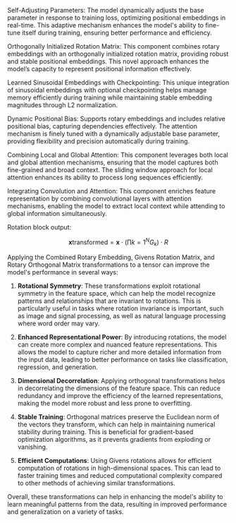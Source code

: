 
Self-Adjusting Parameters: The model dynamically adjusts the base parameter in response to training loss, optimizing positional embeddings in real-time. This adaptive mechanism enhances the model's ability to fine-tune itself during training, ensuring better performance and efficiency.

Orthogonally Initialized Rotation Matrix: This component combines rotary embeddings with an orthogonally initialized rotation matrix, providing robust and stable positional embeddings. This novel approach enhances the model’s capacity to represent positional information effectively.

Learned Sinusoidal Embeddings with Checkpointing: This unique integration of sinusoidal embeddings with optional checkpointing helps manage memory efficiently during training while maintaining stable embedding magnitudes through L2 normalization.

Dynamic Positional Bias: Supports rotary embeddings and includes relative positional bias, capturing dependencies effectively. The attention mechanism is finely tuned with a dynamically adjustable base parameter, providing flexibility and precision automatically during training.

Combining Local and Global Attention: This component leverages both local and global attention mechanisms, ensuring that the model captures both fine-grained and broad context. The sliding window approach for local attention enhances its ability to process long sequences efficiently.

Integrating Convolution and Attention: This component enriches feature representation by combining convolutional layers with attention mechanisms, enabling the model to extract local context while attending to global information simultaneously.


Rotation block output:

$$ \mathbf{x}{\text{transformed}} = \mathbf{x} \cdot \left( \prod{k=1}^{N} G_k \right) \cdot R $$


Applying the Combined Rotary Embedding, Givens Rotation Matrix, and Rotary Orthogonal Matrix transformations to a tensor can improve the model's performance in several ways:

1. **Rotational Symmetry**: These transformations exploit rotational symmetry in the feature space, which can help the model recognize patterns and relationships that are invariant to rotations. This is particularly useful in tasks where rotation invariance is important, such as image and signal processing, as well as natural language processing where word order may vary.

2. **Enhanced Representational Power**: By introducing rotations, the model can create more complex and nuanced feature representations. This allows the model to capture richer and more detailed information from the input data, leading to better performance on tasks like classification, regression, and generation.

3. **Dimensional Decorrelation**: Applying orthogonal transformations helps in decorrelating the dimensions of the feature space. This can reduce redundancy and improve the efficiency of the learned representations, making the model more robust and less prone to overfitting.

4. **Stable Training**: Orthogonal matrices preserve the Euclidean norm of the vectors they transform, which can help in maintaining numerical stability during training. This is beneficial for gradient-based optimization algorithms, as it prevents gradients from exploding or vanishing.

5. **Efficient Computations**: Using Givens rotations allows for efficient computation of rotations in high-dimensional spaces. This can lead to faster training times and reduced computational complexity compared to other methods of achieving similar transformations.

Overall, these transformations can help in enhancing the model's ability to learn meaningful patterns from the data, resulting in improved performance and generalization on a variety of tasks.

